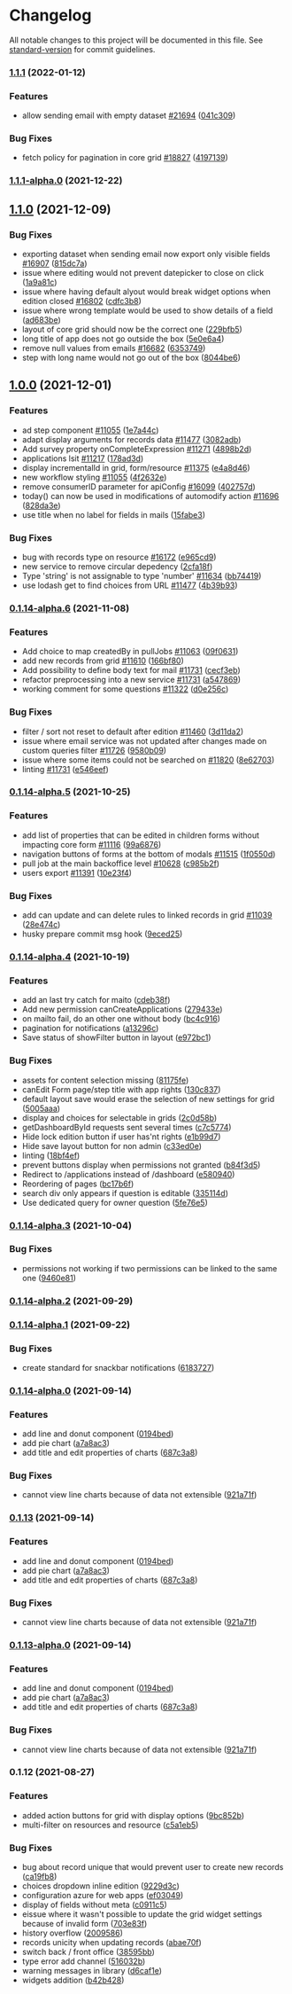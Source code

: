 # Changelog

All notable changes to this project will be documented in this file. See [standard-version](https://github.com/conventional-changelog/standard-version) for commit guidelines.

### [1.1.1](https://github.com/ReliefApplications/emrs-safe-frontend/compare/v1.1.1-alpha.0...v1.1.1) (2022-01-12)


### Features

* allow sending email with empty dataset [#21694](https://github.com/ReliefApplications/oort-frontend/issues/21694) ([041c309](https://github.com/ReliefApplications/emrs-safe-frontend/commits/041c3099e26b9efff709ad658b35b0174362a420))


### Bug Fixes

* fetch policy for pagination in core grid [#18827](https://github.com/ReliefApplications/oort-frontend/issues/18827) ([4197139](https://github.com/ReliefApplications/emrs-safe-frontend/commits/4197139bdae0a762c860d7beecdaf45becc1a441))

### [1.1.1-alpha.0](https://github.com/ReliefApplications/emrs-safe-frontend/compare/v1.1.0...v1.1.1-alpha.0) (2021-12-22)

## [1.1.0](https://github.com/ReliefApplications/emrs-safe-frontend/compare/v1.0.0...v1.1.0) (2021-12-09)


### Bug Fixes

* exporting dataset when sending email now export only visible fields [#16907](https://github.com/ReliefApplications/oort-frontend/issues/16907) ([815dc7a](https://github.com/ReliefApplications/emrs-safe-frontend/commits/815dc7a4134fbf2a4a0ecd0ad9afe2bec04e8a30))
* issue where editing would not prevent datepicker to close on click ([1a9a81c](https://github.com/ReliefApplications/emrs-safe-frontend/commits/1a9a81ce4b03179a7bcade324c46d3514d5f8cbd))
* issue where having default alyout would break widget options when edition closed [#16802](https://github.com/ReliefApplications/oort-frontend/issues/16802) ([cdfc3b8](https://github.com/ReliefApplications/emrs-safe-frontend/commits/cdfc3b8ec02ef91b7fdae47b53d56670556682be))
* issue where wrong template would be used to show details of a field ([ad683be](https://github.com/ReliefApplications/emrs-safe-frontend/commits/ad683be210e80d49b85ccf13831c3cfc4c006632))
* layout of core grid should now be the correct one ([229bfb5](https://github.com/ReliefApplications/emrs-safe-frontend/commits/229bfb530f7413173c7bff5d714b70907defd486))
* long title of app does not go outside the box ([5e0e6a4](https://github.com/ReliefApplications/emrs-safe-frontend/commits/5e0e6a4561441ecbd96ebc8c8f399ccdec774b25))
* remove null values from emails [#16682](https://github.com/ReliefApplications/oort-frontend/issues/16682) ([6353749](https://github.com/ReliefApplications/emrs-safe-frontend/commits/635374906792717af1e60ce2b46133262eeae33d))
* step with long name would not go out of the box ([8044be6](https://github.com/ReliefApplications/emrs-safe-frontend/commits/8044be666cd41bcc6295a349b23fcf2423137300))

## [1.0.0](https://github.com/ReliefApplications/emrs-safe-frontend/compare/v0.1.14-alpha.6...v1.0.0) (2021-12-01)


### Features

* ad step component [#11055](https://github.com/ReliefApplications/oort-frontend/issues/11055) ([1e7a44c](https://github.com/ReliefApplications/emrs-safe-frontend/commits/1e7a44c5f2433b8916ac91989fed616e5db58310))
* adapt display arguments for records data [#11477](https://github.com/ReliefApplications/oort-frontend/issues/11477) ([3082adb](https://github.com/ReliefApplications/emrs-safe-frontend/commits/3082adb1980231d0057bd81fca22ab8072363531))
* Add survey property onCompleteExpression [#11271](https://github.com/ReliefApplications/oort-frontend/issues/11271) ([4898b2d](https://github.com/ReliefApplications/emrs-safe-frontend/commits/4898b2d70a1d592b8acd462046eca5896d379e7c))
* applications lsit [#11217](https://github.com/ReliefApplications/oort-frontend/issues/11217) ([178ad3d](https://github.com/ReliefApplications/emrs-safe-frontend/commits/178ad3db666fffdb4371e2923fd7f82088f8b2e3))
* display incrementalId in grid, form/resource [#11375](https://github.com/ReliefApplications/oort-frontend/issues/11375) ([e4a8d46](https://github.com/ReliefApplications/emrs-safe-frontend/commits/e4a8d464d4aa6b4921c48501ca8ac2fe733835a5))
* new workflow styling [#11055](https://github.com/ReliefApplications/oort-frontend/issues/11055) ([4f2632e](https://github.com/ReliefApplications/emrs-safe-frontend/commits/4f2632e68afddef61310baea79facb46a0941370))
* remove consumerID parameter for apiConfig [#16099](https://github.com/ReliefApplications/oort-frontend/issues/16099) ([402757d](https://github.com/ReliefApplications/emrs-safe-frontend/commits/402757d2024811df42950ec6ce4c24af0d734e19))
* today() can now be used in modifications of automodify action [#11696](https://github.com/ReliefApplications/oort-frontend/issues/11696) ([828da3e](https://github.com/ReliefApplications/emrs-safe-frontend/commits/828da3ecb785eb1bc9734a911722f1e530549eb6))
* use title when no label for fields in mails ([15fabe3](https://github.com/ReliefApplications/emrs-safe-frontend/commits/15fabe311582d79714e5861519e714e54be93872))


### Bug Fixes

* bug with records type on resource [#16172](https://github.com/ReliefApplications/oort-frontend/issues/16172) ([e965cd9](https://github.com/ReliefApplications/emrs-safe-frontend/commits/e965cd9196d6a34ae250a78c12b0c47a10339d7d))
* new service to remove circular depedency ([2cfa18f](https://github.com/ReliefApplications/emrs-safe-frontend/commits/2cfa18f09a239fd4507221598bb485f3e97e2996))
* Type 'string' is not assignable to type 'number' [#11634](https://github.com/ReliefApplications/oort-frontend/issues/11634) ([bb74419](https://github.com/ReliefApplications/emrs-safe-frontend/commits/bb74419b59cc229aca6fae20cc7a3a031ab8a2e4))
* use lodash get to find choices from URL [#11477](https://github.com/ReliefApplications/oort-frontend/issues/11477) ([4b39b93](https://github.com/ReliefApplications/emrs-safe-frontend/commits/4b39b93e088714d478c821ab552aa34ed9c4cdf4))

### [0.1.14-alpha.6](https://github.com/ReliefApplications/emrs-safe-frontend/compare/v0.1.14-alpha.5...v0.1.14-alpha.6) (2021-11-08)


### Features

* Add choice to map createdBy in pullJobs [#11063](https://github.com/ReliefApplications/emrs-safe-frontend/issues/11063) ([09f0631](https://github.com/ReliefApplications/emrs-safe-frontend/commits/09f0631960cf30a46707293dbf44523fc698983b))
* add new records from grid [#11610](https://github.com/ReliefApplications/emrs-safe-frontend/issues/11610) ([166bf80](https://github.com/ReliefApplications/emrs-safe-frontend/commits/166bf8071bba4437a1c94a289f17bd845966b332))
* Add possibility to define body text for mail [#11731](https://github.com/ReliefApplications/emrs-safe-frontend/issues/11731) ([cecf3eb](https://github.com/ReliefApplications/emrs-safe-frontend/commits/cecf3eb3b61236bd80350c854019797ef329c1a8))
* refactor preprocessing into a new service [#11731](https://github.com/ReliefApplications/emrs-safe-frontend/issues/11731) ([a547869](https://github.com/ReliefApplications/emrs-safe-frontend/commits/a547869d9b12dc894445b60f723df9c89997d6fb))
* working comment for some questions [#11322](https://github.com/ReliefApplications/emrs-safe-frontend/issues/11322) ([d0e256c](https://github.com/ReliefApplications/emrs-safe-frontend/commits/d0e256c61de81cfbbb0d70f5a832a618b0f163eb))


### Bug Fixes

* filter / sort not reset to default after edition [#11460](https://github.com/ReliefApplications/emrs-safe-frontend/issues/11460) ([3d11da2](https://github.com/ReliefApplications/emrs-safe-frontend/commits/3d11da2f629d5a83a32f0e0207ed19318470e2f9))
* issue where email service was not updated after changes made on custom queries filter [#11726](https://github.com/ReliefApplications/emrs-safe-frontend/issues/11726) ([9580b09](https://github.com/ReliefApplications/emrs-safe-frontend/commits/9580b098ae5cc53fc8ee7f0cc59ed6993102d106))
* issue where some items could not be searched on [#11820](https://github.com/ReliefApplications/emrs-safe-frontend/issues/11820) ([8e62703](https://github.com/ReliefApplications/emrs-safe-frontend/commits/8e62703ab5dad32325de01f7e320632a76b2c39a))
* linting [#11731](https://github.com/ReliefApplications/emrs-safe-frontend/issues/11731) ([e546eef](https://github.com/ReliefApplications/emrs-safe-frontend/commits/e546eefb538b487eb2c64a5d9ecfe34e9ed409c4))

### [0.1.14-alpha.5](https://github.com/ReliefApplications/emrs-safe-frontend/compare/v0.1.14-alpha.4...v0.1.14-alpha.5) (2021-10-25)


### Features

* add list of properties that can be edited in children forms without impacting core form [#11116](https://github.com/ReliefApplications/emrs-safe-frontend/issues/11116) ([99a6876](https://github.com/ReliefApplications/emrs-safe-frontend/commits/99a68769b9573432f245adbe9219a8abd6f2a211))
* navigation buttons of forms at the bottom of modals [#11515](https://github.com/ReliefApplications/emrs-safe-frontend/issues/11515) ([1f0550d](https://github.com/ReliefApplications/emrs-safe-frontend/commits/1f0550dd0afecbe5ac3e08aea465e678d9319c25))
* pull job at the main backoffice level [#10628](https://github.com/ReliefApplications/emrs-safe-frontend/issues/10628) ([c985b2f](https://github.com/ReliefApplications/emrs-safe-frontend/commits/c985b2f0323afe3bdc45aa384acf060b6b09e61c))
* users export [#11391](https://github.com/ReliefApplications/emrs-safe-frontend/issues/11391) ([10e23f4](https://github.com/ReliefApplications/emrs-safe-frontend/commits/10e23f496ba68cbccb9d773f3e90a9b08c4b685a))


### Bug Fixes

* add can update and can delete rules to linked records in grid [#11039](https://github.com/ReliefApplications/emrs-safe-frontend/issues/11039) ([28e474c](https://github.com/ReliefApplications/emrs-safe-frontend/commits/28e474cc8822fae5ea3691e8ddbec7e60e7529b3))
* husky prepare commit msg hook ([9eced25](https://github.com/ReliefApplications/emrs-safe-frontend/commits/9eced2583ae28881ba26a9ea5618a4c3192f3f98))

### [0.1.14-alpha.4](https://github.com/ReliefApplications/emrs-safe-frontend/compare/v0.1.14-alpha.3...v0.1.14-alpha.4) (2021-10-19)


### Features

* add an last try catch for maito ([cdeb38f](https://github.com/ReliefApplications/emrs-safe-frontend/commits/cdeb38f6929b244ab19c51c819683e88693e43f4))
* Add new permission canCreateApplications ([279433e](https://github.com/ReliefApplications/emrs-safe-frontend/commits/279433e931792679a11d8c4c06416adc989318f1))
* on mailto fail, do an other one without body ([bc4c916](https://github.com/ReliefApplications/emrs-safe-frontend/commits/bc4c916012c16b92885c94edfefbbd6784600899))
* pagination for notifications ([a13296c](https://github.com/ReliefApplications/emrs-safe-frontend/commits/a13296cf27dc9590b479af28a36f99723604d91e))
* Save status of showFilter button in layout ([e972bc1](https://github.com/ReliefApplications/emrs-safe-frontend/commits/e972bc1bb13cf3dd5d595ed6bcddb21ea3c00010))


### Bug Fixes

* assets for content selection missing ([81175fe](https://github.com/ReliefApplications/emrs-safe-frontend/commits/81175fea0cd18b5ba9bee69a44fa9b92d896ee13))
* canEdit Form page/step title with app rights ([130c837](https://github.com/ReliefApplications/emrs-safe-frontend/commits/130c8377840491ec7e160b5e4dbc9a3e2bd9025b))
* default layout save would erase the selection of new settings for grid ([5005aaa](https://github.com/ReliefApplications/emrs-safe-frontend/commits/5005aaa0f14921c1829bcd8b38507dbe8a888a3d))
* display and choices for selectable in grids ([2c0d58b](https://github.com/ReliefApplications/emrs-safe-frontend/commits/2c0d58bee0bba9e1b4f0212a2368be1ca539e2f6))
* getDashboardById requests sent several times ([c7c5774](https://github.com/ReliefApplications/emrs-safe-frontend/commits/c7c57749410bc7651319a0adcd0ba2196b8d4b24))
* Hide lock edition button if user has'nt rights ([e1b99d7](https://github.com/ReliefApplications/emrs-safe-frontend/commits/e1b99d7dc90b386f3b6e7e3a6ea90687c5a5fa10))
* Hide save layout button for non admin ([c33ed0e](https://github.com/ReliefApplications/emrs-safe-frontend/commits/c33ed0edcf1ee27ab1f699ac29b5e9bee356dad4))
* linting ([18bf4ef](https://github.com/ReliefApplications/emrs-safe-frontend/commits/18bf4ef5af1340de169f4103f07e179fbacf4c13))
* prevent buttons display when permissions not granted ([b84f3d5](https://github.com/ReliefApplications/emrs-safe-frontend/commits/b84f3d52914136c3d46b8cd0d66a4292abf875d8))
* Redirect to /applications instead of /dashboard ([e580940](https://github.com/ReliefApplications/emrs-safe-frontend/commits/e5809409bbdc30e63030880d7dc95e4d837c02d1))
* Reordering of pages ([bc17b6f](https://github.com/ReliefApplications/emrs-safe-frontend/commits/bc17b6fbea350837be064057a268fd7627ce7191))
* search div only appears if question is editable ([335114d](https://github.com/ReliefApplications/emrs-safe-frontend/commits/335114db1667675006818f2ee948387161ac5cd0))
* Use dedicated query for owner question ([5fe76e5](https://github.com/ReliefApplications/emrs-safe-frontend/commits/5fe76e5415850fa1978889118c82c531ad0674f3))

### [0.1.14-alpha.3](https://github.com/ReliefApplications/emrs-safe-frontend/compare/v0.1.14-alpha.2...v0.1.14-alpha.3) (2021-10-04)


### Bug Fixes

* permissions not working if two permissions can be linked to the same one ([9460e81](https://github.com/ReliefApplications/emrs-safe-frontend/commits/9460e816ad2b72f7cabe114f0e3805da31177658))

### [0.1.14-alpha.2](https://github.com/ReliefApplications/emrs-safe-frontend/compare/v0.1.14...v0.1.14-alpha.2) (2021-09-29)

### [0.1.14-alpha.1](https://github.com/ReliefApplications/emrs-safe-frontend/compare/v0.1.14-alpha.0...v0.1.14-alpha.1) (2021-09-22)


### Bug Fixes

* create standard for snackbar notifications ([6183727](https://github.com/ReliefApplications/emrs-safe-frontend/commits/61837278739bc5be4183bdc550d92ef379dd8bab))

### [0.1.14-alpha.0](https://github.com/ReliefApplications/emrs-safe-frontend/compare/v0.1.12...v0.1.14-alpha.0) (2021-09-14)


### Features

* add line and donut component ([0194bed](https://github.com/ReliefApplications/emrs-safe-frontend/commits/0194bedb6006aa71c86105102850b0082f973b88))
* add pie chart ([a7a8ac3](https://github.com/ReliefApplications/emrs-safe-frontend/commits/a7a8ac3828336e6b9523c196a0eafb6efe95b1b0))
* add title and edit properties of charts ([687c3a8](https://github.com/ReliefApplications/emrs-safe-frontend/commits/687c3a8b29dc70c2918317f458fe733f72fd29b4))


### Bug Fixes

* cannot view line charts because of data not extensible ([921a71f](https://github.com/ReliefApplications/emrs-safe-frontend/commits/921a71f270032f55efbf90fb91b3c84ccf127d99))

### [0.1.13](https://github.com/ReliefApplications/emrs-safe-frontend/compare/v0.1.12...v0.1.13) (2021-09-14)


### Features

* add line and donut component ([0194bed](https://github.com/ReliefApplications/emrs-safe-frontend/commits/0194bedb6006aa71c86105102850b0082f973b88))
* add pie chart ([a7a8ac3](https://github.com/ReliefApplications/emrs-safe-frontend/commits/a7a8ac3828336e6b9523c196a0eafb6efe95b1b0))
* add title and edit properties of charts ([687c3a8](https://github.com/ReliefApplications/emrs-safe-frontend/commits/687c3a8b29dc70c2918317f458fe733f72fd29b4))


### Bug Fixes

* cannot view line charts because of data not extensible ([921a71f](https://github.com/ReliefApplications/emrs-safe-frontend/commits/921a71f270032f55efbf90fb91b3c84ccf127d99))

### [0.1.13-alpha.0](https://github.com/ReliefApplications/emrs-safe-frontend/compare/v0.1.12...v0.1.13-alpha.0) (2021-09-14)


### Features

* add line and donut component ([0194bed](https://github.com/ReliefApplications/emrs-safe-frontend/commits/0194bedb6006aa71c86105102850b0082f973b88))
* add pie chart ([a7a8ac3](https://github.com/ReliefApplications/emrs-safe-frontend/commits/a7a8ac3828336e6b9523c196a0eafb6efe95b1b0))
* add title and edit properties of charts ([687c3a8](https://github.com/ReliefApplications/emrs-safe-frontend/commits/687c3a8b29dc70c2918317f458fe733f72fd29b4))


### Bug Fixes

* cannot view line charts because of data not extensible ([921a71f](https://github.com/ReliefApplications/emrs-safe-frontend/commits/921a71f270032f55efbf90fb91b3c84ccf127d99))

### 0.1.12 (2021-08-27)


### Features

* added action buttons for grid with display options ([9bc852b](https://github.com/ReliefApplications/emrs-safe-frontend/commits/9bc852be6cecc4b40c5883f5cd77d156fe93817e))
* multi-filter on resources and resource ([c5a1eb5](https://github.com/ReliefApplications/emrs-safe-frontend/commits/c5a1eb53b957a39c6f5b460707788385c91c0d1e))


### Bug Fixes

* bug about record unique that would prevent user to create new records ([ca19fb8](https://github.com/ReliefApplications/emrs-safe-frontend/commits/ca19fb81fff107a06051cba48574199806f28209))
* choices dropdown inline edition ([9229d3c](https://github.com/ReliefApplications/emrs-safe-frontend/commits/9229d3c521e4447f18d719a9c1f4f982a788d43b))
* configuration azure for web apps ([ef03049](https://github.com/ReliefApplications/emrs-safe-frontend/commits/ef03049f36b0148ac8912f1bbd45ec364ea8cc3e))
* display of fields without meta ([c0911c5](https://github.com/ReliefApplications/emrs-safe-frontend/commits/c0911c555581c64716b31468c48d9e5d348d774b))
* eissue where it wasn't possible to update the grid widget settings because of invalid form ([703e83f](https://github.com/ReliefApplications/emrs-safe-frontend/commits/703e83fb16dc6152d980a1970a5dac264cb6acbb))
* history overflow ([2009586](https://github.com/ReliefApplications/emrs-safe-frontend/commits/20095860cb83c563752421cafa4b54c146af4239))
* records unicity when updating records ([abae70f](https://github.com/ReliefApplications/emrs-safe-frontend/commits/abae70f57b02f8e2c501acf6d78e81df14f05634))
* switch back / front office ([38595bb](https://github.com/ReliefApplications/emrs-safe-frontend/commits/38595bb2b24b2bc981a50c9cf860226613fcc6a4))
* type error add channel ([516032b](https://github.com/ReliefApplications/emrs-safe-frontend/commits/516032b7bc95cf825675c71264dada80b68c4d93))
* warning messages in library ([d6caf1e](https://github.com/ReliefApplications/emrs-safe-frontend/commits/d6caf1efa50316cc38546fc58755e575f57a21b8))
* widgets addition ([b42b428](https://github.com/ReliefApplications/emrs-safe-frontend/commits/b42b428306d9957de832f478fd9d573ff4741e33))
